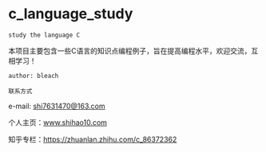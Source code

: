 # c_language_study

	study the language C

本项目主要包含一些C语言的知识点编程例子，旨在提高编程水平，欢迎交流，互相学习！

	author: bleach

	联系方式

e-mail: shi7631470@163.com

个人主页：www.shihao10.com

知乎专栏：https://zhuanlan.zhihu.com/c_86372362
